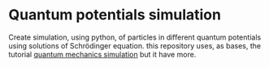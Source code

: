 # Quantum potentials simulation
Create simulation, using python, of particles in different quantum potentials using solutions of Schrödinger equation.
this repository uses, as bases, the tutorial [quantum mechanics simulation](https://ben.land/post/2022/03/09/quantum-mechanics-simulation/) but it have more.
